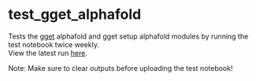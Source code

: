 # test_gget_alphafold
Tests the [gget](https://github.com/pachterlab/gget) alphafold and gget setup alphafold modules by running the test notebook twice weekly.  
View the latest run [here](https://htmlpreview.github.io/?https://github.com/lauraluebbert/test_gget_alphafold/blob/main/test_gget_alphafold.html).

Note: Make sure to clear outputs before uploading the test notebook!
